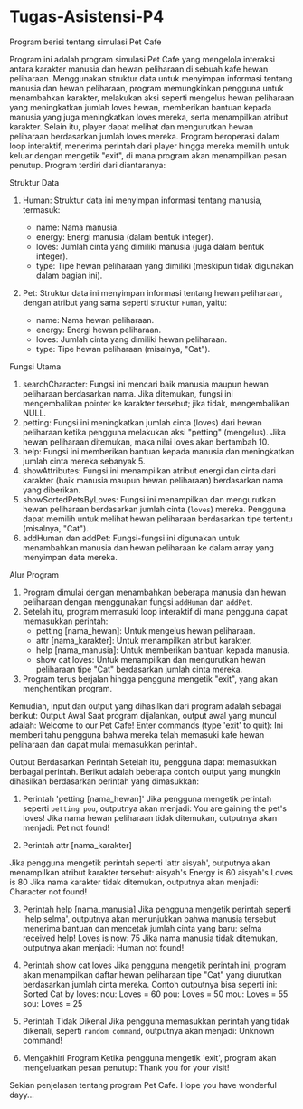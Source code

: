 # Tugas-Asistensi-P4
Program berisi tentang simulasi Pet Cafe  


Program ini adalah program simulasi Pet Cafe yang mengelola interaksi antara karakter manusia dan hewan peliharaan di sebuah kafe hewan peliharaan. Menggunakan struktur data untuk menyimpan informasi tentang manusia dan hewan peliharaan, program memungkinkan pengguna untuk menambahkan karakter, melakukan aksi seperti mengelus hewan peliharaan yang meningkatkan jumlah loves hewan, memberikan bantuan kepada manusia yang juga meningkatkan loves mereka, serta menampilkan atribut karakter. Selain itu, player dapat melihat dan mengurutkan hewan peliharaan berdasarkan jumlah loves mereka. Program beroperasi dalam loop interaktif, menerima perintah dari player hingga mereka memilih untuk keluar dengan mengetik "exit", di mana program akan menampilkan pesan penutup. Program terdiri dari diantaranya:

Struktur Data
1. Human: Struktur data ini menyimpan informasi tentang manusia, termasuk:
   - name: Nama manusia.
   - energy: Energi manusia (dalam bentuk integer).
   - loves: Jumlah cinta yang dimiliki manusia (juga dalam bentuk integer).
   - type: Tipe hewan peliharaan yang dimiliki (meskipun tidak digunakan dalam bagian ini).

2. Pet: Struktur data ini menyimpan informasi tentang hewan peliharaan, dengan atribut yang sama seperti struktur `Human`, yaitu:
   - name: Nama hewan peliharaan.
   - energy: Energi hewan peliharaan.
   - loves: Jumlah cinta yang dimiliki hewan peliharaan.
   - type: Tipe hewan peliharaan (misalnya, "Cat").
     
Fungsi Utama
1. searchCharacter: Fungsi ini mencari baik manusia maupun hewan peliharaan berdasarkan nama. Jika ditemukan, fungsi ini mengembalikan pointer ke karakter tersebut; jika tidak, mengembalikan NULL.
2. petting: Fungsi ini meningkatkan jumlah cinta (loves) dari hewan peliharaan ketika pengguna melakukan aksi "petting" (mengelus). Jika hewan peliharaan ditemukan, maka nilai loves akan bertambah 10.
3. help: Fungsi ini memberikan bantuan kepada manusia dan meningkatkan jumlah cinta mereka sebanyak 5.
4. showAttributes: Fungsi ini menampilkan atribut energi dan cinta dari karakter (baik manusia maupun hewan peliharaan) berdasarkan nama yang diberikan.
5. showSortedPetsByLoves: Fungsi ini menampilkan dan mengurutkan hewan peliharaan berdasarkan jumlah cinta (`loves`) mereka. Pengguna dapat memilih untuk melihat hewan peliharaan berdasarkan tipe tertentu (misalnya, "Cat").
6. addHuman dan addPet: Fungsi-fungsi ini digunakan untuk menambahkan manusia dan hewan peliharaan ke dalam array yang menyimpan data mereka.

Alur Program
1. Program dimulai dengan menambahkan beberapa manusia dan hewan peliharaan dengan menggunakan fungsi `addHuman` dan `addPet`.
2. Setelah itu, program memasuki loop interaktif di mana pengguna dapat memasukkan perintah:
   - petting [nama_hewan]: Untuk mengelus hewan peliharaan.
   - attr [nama_karakter]: Untuk menampilkan atribut karakter.
   - help [nama_manusia]: Untuk memberikan bantuan kepada manusia.
   - show cat loves: Untuk menampilkan dan mengurutkan hewan peliharaan tipe "Cat" berdasarkan jumlah cinta mereka.
3. Program terus berjalan hingga pengguna mengetik "exit", yang akan menghentikan program.


Kemudian, input dan output yang dihasilkan dari program adalah sebagai berikut:
Output Awal
Saat program dijalankan, output awal yang muncul adalah:
Welcome to our Pet Cafe!
Enter commands (type 'exit' to quit):
Ini memberi tahu pengguna bahwa mereka telah memasuki kafe hewan peliharaan dan dapat mulai memasukkan perintah.

Output Berdasarkan Perintah
Setelah itu, pengguna dapat memasukkan berbagai perintah. Berikut adalah beberapa contoh output yang mungkin dihasilkan berdasarkan perintah yang dimasukkan:
1. Perintah 'petting [nama_hewan]'
Jika pengguna mengetik perintah seperti `petting pou`, outputnya akan menjadi:
You are gaining the pet's loves!
Jika nama hewan peliharaan tidak ditemukan, outputnya akan menjadi:
Pet not found!

2. Perintah attr [nama_karakter]

Jika pengguna mengetik perintah seperti 'attr aisyah', outputnya akan menampilkan atribut karakter tersebut:
aisyah's Energy is 60
aisyah's Loves is 80
Jika nama karakter tidak ditemukan, outputnya akan menjadi:
Character not found!

3. Perintah help [nama_manusia]
Jika pengguna mengetik perintah seperti 'help selma', outputnya akan menunjukkan bahwa manusia tersebut menerima bantuan dan mencetak jumlah cinta yang baru:
selma received help! Loves is now: 75
Jika nama manusia tidak ditemukan, outputnya akan menjadi:
Human not found!

4. Perintah show cat loves
Jika pengguna mengetik perintah ini, program akan menampilkan daftar hewan peliharaan tipe "Cat" yang diurutkan berdasarkan jumlah cinta mereka. Contoh outputnya bisa seperti ini:
Sorted Cat by loves:
nou: Loves = 60
pou: Loves = 50
mou: Loves = 55
sou: Loves = 25

5. Perintah Tidak Dikenal
Jika pengguna memasukkan perintah yang tidak dikenali, seperti `random command`, outputnya akan menjadi:
Unknown command!

6. Mengakhiri Program
Ketika pengguna mengetik 'exit', program akan mengeluarkan pesan penutup:
Thank you for your visit!

Sekian penjelasan tentang program Pet Cafe. Hope you have wonderful dayy...
